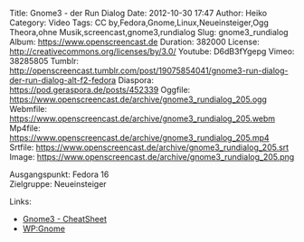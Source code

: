 Title: Gnome3 - der Run Dialog
Date: 2012-10-30 17:47
Author: Heiko
Category: Video
Tags: CC by,Fedora,Gnome,Linux,Neueinsteiger,Ogg Theora,ohne Musik,screencast,gnome3,rundialog
Slug: gnome3_rundialog
Album: https://www.openscreencast.de
Duration: 382000
License: http://creativecommons.org/licenses/by/3.0/
Youtube: D6dB3fYgepg
Vimeo: 38285805
Tumblr: http://openscreencast.tumblr.com/post/19075854041/gnome3-run-dialog-der-run-dialog-alt-f2-fedora
Diaspora: https://pod.geraspora.de/posts/452339
Oggfile: https://www.openscreencast.de/archive/gnome3_rundialog_205.ogg
Webmfile: https://www.openscreencast.de/archive/gnome3_rundialog_205.webm
Mp4file: https://www.openscreencast.de/archive/gnome3_rundialog_205.mp4
Srtfile: https://www.openscreencast.de/archive/gnome3_rundialog_205.srt
Image: https://www.openscreencast.de/archive/gnome3_rundialog_205.png

Ausgangspunkt: Fedora 16  
Zielgruppe: Neueinsteiger  

Links:

  * [Gnome3 - CheatSheet](http://live.gnome.org/GnomeShell/CheatSheet "Link zu gnome.org" )
  * [WP:Gnome](http://de.wikipedia.org/wiki/Gnome "Link zu Wikipedia Gnome" )

